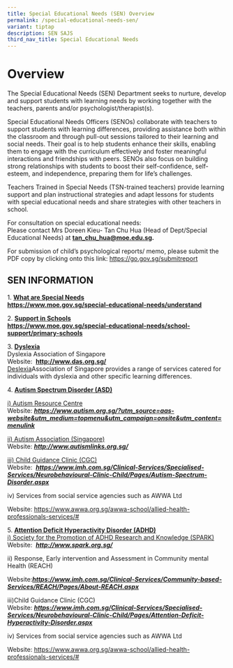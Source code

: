 ```yaml
---
title: Special Educational Needs (SEN) Overview
permalink: /special-educational-needs-sen/
variant: tiptap
description: SEN SAJS
third_nav_title: Special Educational Needs
---
```

<h1>Overview</h1>
<p></p>
<p></p>
<p>The Special Educational Needs (SEN) Department seeks to nurture, develop
and support students with learning needs by working together with the teachers,
parents and/or psychologist/therapist(s).</p>
<p>Special Educational Needs Officers (SENOs) collaborate with teachers to
support students with learning differences, providing assistance both within
the classroom and through pull-out sessions tailored to their learning
and social needs. Their goal is to help students enhance their skills,
enabling them to engage with the curriculum effectively and foster meaningful
interactions and friendships with peers. SENOs also focus on building strong
relationships with students to boost their self-confidence, self-esteem,
and independence, preparing them for life’s challenges.</p>
<p>Teachers Trained in Special Needs (TSN-trained teachers) provide learning
support and plan instructional strategies and adapt lessons for students
with special educational needs and share strategies with other teachers
in school.</p>
<p>For consultation on special educational needs:&nbsp;
<br>Please contact Mrs Doreen Kieu- Tan Chu Hua (Head of Dept/Special Educational
Needs) at&nbsp;<strong><a href="tan_chu_hua@moe.edu.sg" rel="noopener noreferrer nofollow" target="_blank">tan_chu_hua@moe.edu.sg</a>.</strong>
</p>
<p>For submission of child’s psychological reports/ memo, please submit the
PDF copy by clicking onto this link: <a href="https://go.gov.sg/submitreport" rel="noopener noreferrer nofollow" target="_blank">https://go.gov.sg/submitreport</a>
</p>
<p></p>
<h2>SEN INFORMATION</h2>
<p>1.&nbsp;<strong><u>What are Special Needs</u></strong>
<br><strong><a href="https://www.moe.gov.sg/special-educational-needs/understand" rel="noopener noreferrer nofollow" target="_blank">https://www.moe.gov.sg/special-educational-needs/understand</a></strong>
</p>
<p>2.&nbsp;<strong><u>Support in Schools</u></strong>
<br><strong><a href="https://www.moe.gov.sg/special-educational-needs/school-support/primary-schools" rel="noopener noreferrer nofollow" target="_blank">https://www.moe.gov.sg/special-educational-needs/school-support/primary-schools</a></strong>
</p>
<p>3.&nbsp;<strong><u>Dyslexia</u></strong>
<br>Dyslexia Association of Singapore
<br>Website:&nbsp;&nbsp;<strong><a href="http://www.das.org.sg/" rel="noopener noreferrer nofollow" target="_blank">http://www.das.org.sg/</a></strong>
<a href="http://www.das.org.sg/" rel="noopener noreferrer nofollow" target="_blank">
<br>Deslexia</a>Association of Singapore provides a range of services catered
for individuals with dyslexia and other specific learning differences.</p>
<p>4.&nbsp;<strong><u>Autism Spectrum Disorder (ASD)</u></strong>
</p>
<p><u>i) Autism Resource Centre</u>
<br>Website:&nbsp;<strong><em><a href="https://www.autism.org.sg/?utm_source=aas-website&amp;utm_medium=topmenu&amp;utm_campaign=onsite&amp;utm_content=menulink" rel="noopener noreferrer nofollow" target="_blank">https://www.autism.org.sg/?utm_source=aas-website&amp;utm_medium=topmenu&amp;utm_campaign=onsite&amp;utm_content=menulink</a></em></strong>
</p>
<p><u>ii) Autism Association (Singapore)</u>
<br>Website:&nbsp;<strong><em><a href="http://www.autismlinks.org.sg/" rel="noopener noreferrer nofollow" target="_blank">http://www.autismlinks.org.sg/</a></em></strong>
</p>
<p><u>iii) Child Guidance Clinic (CGC)</u>
<br>Website:&nbsp;&nbsp;<strong><em><a href="https://www.imh.com.sg/Clinical-Services/Specialised-Services/Neurobehavioural-Clinic-Child/Pages/Autism-Spectrum-Disorder.aspx" rel="noopener noreferrer nofollow" target="_blank">https://www.imh.com.sg/Clinical-Services/Specialised-Services/Neurobehavioural-Clinic-Child/Pages/Autism-Spectrum-Disorder.aspx</a></em></strong>
</p>
<p>iv) Services from social service agencies such as AWWA Ltd</p>
<p>Website: <a href="https://www.awwa.org.sg/awwa-school/allied-health-professionals-services/#" rel="noopener noreferrer nofollow" target="_blank">https://www.awwa.org.sg/awwa-school/allied-health-professionals-services/#</a>
</p>
<p></p>
<p>5.&nbsp;<strong><u>Attention Deficit Hyperactivity Disorder (ADHD)</u></strong>
<br><u>i) Society for the Promotion of ADHD Research and Knowledge (SPARK)</u>
<br>Website:&nbsp;&nbsp;<strong><em><a href="http://www.spark.org.sg/" rel="noopener noreferrer nofollow" target="_blank">http://www.spark.org.sg/</a></em></strong>
</p>
<p>ii) Response, Early intervention and Assessment in Community mental Health
(REACH)</p>
<p>Website:<strong><em><a href="https://www.imh.com.sg/Clinical-Services/Community-based-Services/REACH/Pages/About-REACH.aspx" rel="noopener noreferrer nofollow" target="_blank">https://www.imh.com.sg/Clinical-Services/Community-based-Services/REACH/Pages/About-REACH.aspx</a></em></strong>
</p>
<p>iii)Child Guidance Clinic (CGC)
<br>Website:&nbsp;<strong><em><a href="https://www.imh.com.sg/Clinical-Services/Specialised-Services/Neurobehavioural-Clinic-Child/Pages/Attention-Deficit-Hyperactivity-Disorder.aspx" rel="noopener noreferrer nofollow" target="_blank">https://www.imh.com.sg/Clinical-Services/Specialised-Services/Neurobehavioural-Clinic-Child/Pages/Attention-Deficit-Hyperactivity-Disorder.aspx</a></em></strong>
</p>
<p>iv) Services from social service agencies such as AWWA Ltd</p>
<p>Website: <a href="https://www.awwa.org.sg/awwa-school/allied-health-professionals-services/#" rel="noopener noreferrer nofollow" target="_blank">https://www.awwa.org.sg/awwa-school/allied-health-professionals-services/#</a>
</p>
<p></p>
<p></p>
<p></p>
<p></p>
<p></p>
<p></p>
<p></p>